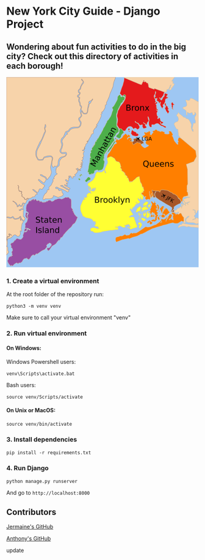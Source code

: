 # New York City Guide - Django Project

## Wondering about fun activities to do in the big city? Check out this directory of activities in each borough!

![Home Page]( New_York_City_Map.svg.png)

### 1. Create a virtual environment

At the root folder of the repository run:
```
python3 -m venv venv
```
Make sure to call your virtual environment "venv"

### 2. Run virtual environment
#### On Windows:
Windows Powershell users:
```
venv\Scripts\activate.bat
```
Bash users:
```
source venv/Scripts/activate
```
#### On Unix or MacOS:
```
source venv/bin/activate
```
### 3. Install dependencies
```
pip install -r requirements.txt
```
### 4. Run Django
```
python manage.py runserver
```
And go to `http://localhost:8000`

## Contributors 

[Jermaine's GitHub](https://github.com/Jermaine-rbg)

[Anthony's GitHub](https://github.com/ponyNYC)

update